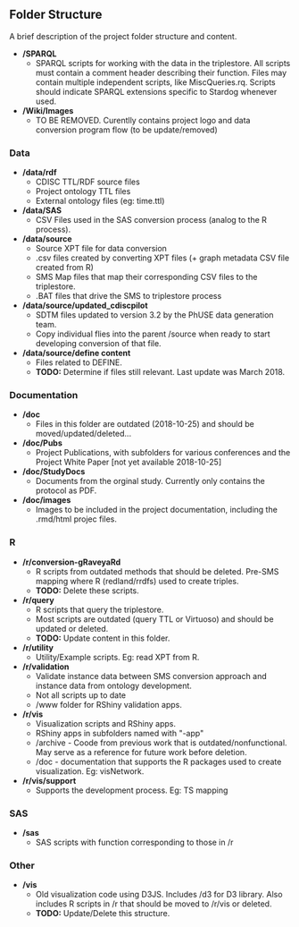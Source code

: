 Folder Structure
----------------

A brief description of the project folder structure and content.

-   **/SPARQL**
    -   SPARQL scripts for working with the data in the triplestore. All scripts must contain a comment header describing their function. Files may contain multiple independent scripts, like MiscQueries.rq. Scripts should indicate SPARQL extensions specific to Stardog whenever used.
-   **/Wiki/Images**
    -   TO BE REMOVED. Curentlly contains project logo and data conversion program flow (to be update/removed)

### Data

-   **/data/rdf**
    -   CDISC TTL/RDF source files
    -   Project ontology TTL files
    -   External ontology files (eg: time.ttl)
-   **/data/SAS**
    -   CSV Files used in the SAS conversion process (analog to the R process).
-   **/data/source**
    -   Source XPT file for data conversion
    -   .csv files created by converting XPT files (+ graph metadata CSV file created from R)
    -   SMS Map files that map their corresponding CSV files to the triplestore.
    -   .BAT files that drive the SMS to triplestore process
-   **/data/source/updated\_cdiscpilot**
    -   SDTM files updated to version 3.2 by the PhUSE data generation team.
    -   Copy individual flies into the parent /source when ready to start developing conversion of that file.
-   **/data/source/define content**
    -   Files related to DEFINE.
    -   **TODO:** Determine if files still relevant. Last update was March 2018.

### Documentation

-   **/doc**
    -   Files in this folder are outdated (2018-10-25) and should be moved/updated/deleted...
-   **/doc/Pubs**
    -   Project Publications, with subfolders for various conferences and the Project White Paper \[not yet available 2018-10-25\]
-   **/doc/StudyDocs**
    -   Documents from the orginal study. Currently only contains the protocol as PDF.
-   **/doc/images**
    -   Images to be included in the project documentation, including the .rmd/html projec files.

### R

-   **/r/conversion-gRaveyaRd**
    -   R scripts from outdated methods that should be deleted. Pre-SMS mapping where R (redland/rrdfs) used to create triples.
    -   **TODO:** Delete these scripts.
-   **/r/query**
    -   R scripts that query the triplestore.
    -   Most scripts are outdated (query TTL or Virtuoso) and should be updated or deleted.
    -   **TODO:** Update content in this folder.
-   **/r/utility**
    -   Utility/Example scripts. Eg: read XPT from R.
-   **/r/validation**
    -   Validate instance data between SMS conversion approach and instance data from ontology development.
    -   Not all scripts up to date
    -   /www folder for RShiny validation apps.
-   **/r/vis**
    -   Visualization scripts and RShiny apps.
    -   RShiny apps in subfolders named with "-app"
    -   /archive - Coode from previous work that is outdated/nonfunctional. May serve as a reference for future work before deletion.
    -   /doc - documentation that supports the R packages used to create visualization. Eg: visNetwork.
-   **/r/vis/support**
    -   Supports the development process. Eg: TS mapping

### SAS

-   **/sas**
    -   SAS scripts with function corresponding to those in /r

### Other

-   **/vis**
    -   Old visualization code using D3JS. Includes /d3 for D3 library. Also includes R scripts in /r that should be moved to /r/vis or deleted.
    -   **TODO:** Update/Delete this structure.
